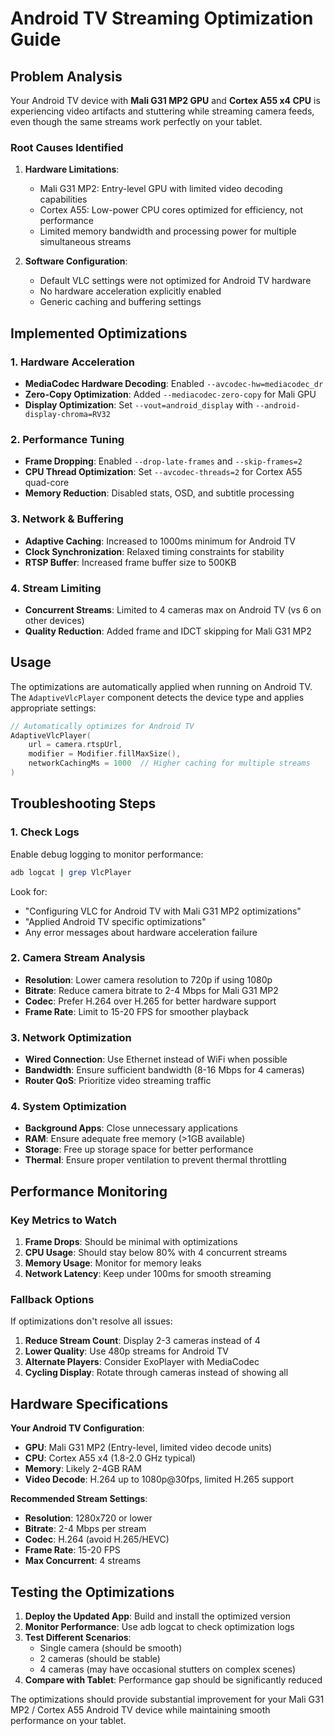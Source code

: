 # Android TV Streaming Optimization Guide

## Problem Analysis

Your Android TV device with **Mali G31 MP2 GPU** and **Cortex A55 x4 CPU** is experiencing video artifacts and stuttering while streaming camera feeds, even though the same streams work perfectly on your tablet.

### Root Causes Identified

1. **Hardware Limitations**:
   - Mali G31 MP2: Entry-level GPU with limited video decoding capabilities
   - Cortex A55: Low-power CPU cores optimized for efficiency, not performance
   - Limited memory bandwidth and processing power for multiple simultaneous streams

2. **Software Configuration**:
   - Default VLC settings were not optimized for Android TV hardware
   - No hardware acceleration explicitly enabled
   - Generic caching and buffering settings

## Implemented Optimizations

### 1. Hardware Acceleration
- **MediaCodec Hardware Decoding**: Enabled `--avcodec-hw=mediacodec_dr`
- **Zero-Copy Optimization**: Added `--mediacodec-zero-copy` for Mali GPU
- **Display Optimization**: Set `--vout=android_display` with `--android-display-chroma=RV32`

### 2. Performance Tuning
- **Frame Dropping**: Enabled `--drop-late-frames` and `--skip-frames=2`
- **CPU Thread Optimization**: Set `--avcodec-threads=2` for Cortex A55 quad-core
- **Memory Reduction**: Disabled stats, OSD, and subtitle processing

### 3. Network & Buffering
- **Adaptive Caching**: Increased to 1000ms minimum for Android TV
- **Clock Synchronization**: Relaxed timing constraints for stability
- **RTSP Buffer**: Increased frame buffer size to 500KB

### 4. Stream Limiting
- **Concurrent Streams**: Limited to 4 cameras max on Android TV (vs 6 on other devices)
- **Quality Reduction**: Added frame and IDCT skipping for Mali G31 MP2

## Usage

The optimizations are automatically applied when running on Android TV. The `AdaptiveVlcPlayer` component detects the device type and applies appropriate settings:

```kotlin
// Automatically optimizes for Android TV
AdaptiveVlcPlayer(
    url = camera.rtspUrl,
    modifier = Modifier.fillMaxSize(),
    networkCachingMs = 1000  // Higher caching for multiple streams
)
```

## Troubleshooting Steps

### 1. Check Logs
Enable debug logging to monitor performance:
```bash
adb logcat | grep VlcPlayer
```

Look for:
- "Configuring VLC for Android TV with Mali G31 MP2 optimizations"
- "Applied Android TV specific optimizations"
- Any error messages about hardware acceleration failure

### 2. Camera Stream Analysis
- **Resolution**: Lower camera resolution to 720p if using 1080p
- **Bitrate**: Reduce camera bitrate to 2-4 Mbps for Mali G31 MP2
- **Codec**: Prefer H.264 over H.265 for better hardware support
- **Frame Rate**: Limit to 15-20 FPS for smoother playback

### 3. Network Optimization
- **Wired Connection**: Use Ethernet instead of WiFi when possible
- **Bandwidth**: Ensure sufficient bandwidth (8-16 Mbps for 4 cameras)
- **Router QoS**: Prioritize video streaming traffic

### 4. System Optimization
- **Background Apps**: Close unnecessary applications
- **RAM**: Ensure adequate free memory (>1GB available)
- **Storage**: Free up storage space for better performance
- **Thermal**: Ensure proper ventilation to prevent thermal throttling

## Performance Monitoring

### Key Metrics to Watch
1. **Frame Drops**: Should be minimal with optimizations
2. **CPU Usage**: Should stay below 80% with 4 concurrent streams
3. **Memory Usage**: Monitor for memory leaks
4. **Network Latency**: Keep under 100ms for smooth streaming

### Fallback Options
If optimizations don't resolve all issues:

1. **Reduce Stream Count**: Display 2-3 cameras instead of 4
2. **Lower Quality**: Use 480p streams for Android TV
3. **Alternate Players**: Consider ExoPlayer with MediaCodec
4. **Cycling Display**: Rotate through cameras instead of showing all

## Hardware Specifications

**Your Android TV Configuration**:
- **GPU**: Mali G31 MP2 (Entry-level, limited video decode units)
- **CPU**: Cortex A55 x4 (1.8-2.0 GHz typical)
- **Memory**: Likely 2-4GB RAM
- **Video Decode**: H.264 up to 1080p@30fps, limited H.265 support

**Recommended Stream Settings**:
- **Resolution**: 1280x720 or lower
- **Bitrate**: 2-4 Mbps per stream
- **Codec**: H.264 (avoid H.265/HEVC)
- **Frame Rate**: 15-20 FPS
- **Max Concurrent**: 4 streams

## Testing the Optimizations

1. **Deploy the Updated App**: Build and install the optimized version
2. **Monitor Performance**: Use adb logcat to check optimization logs
3. **Test Different Scenarios**:
   - Single camera (should be smooth)
   - 2 cameras (should be stable)
   - 4 cameras (may have occasional stutters on complex scenes)
4. **Compare with Tablet**: Performance gap should be significantly reduced

The optimizations should provide substantial improvement for your Mali G31 MP2 / Cortex A55 Android TV device while maintaining smooth performance on your tablet.